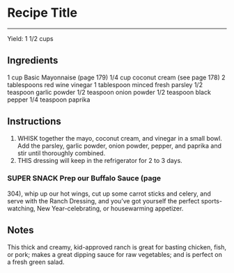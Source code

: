 # Recipe Title
---
Yield: 1 1/2 cups

## Ingredients
1 cup Basic Mayonnaise (page 179)
1/4 cup coconut cream (see page 178)
2 tablespoons red wine vinegar
1 tablespoon minced fresh parsley
1/2 teaspoon garlic powder
1/2 teaspoon onion powder
1/2 teaspoon black pepper
1/4 teaspoon paprika

## Instructions
1. WHISK together the mayo, coconut cream, and
vinegar in a small bowl. Add the parsley, garlic
powder, onion powder, pepper, and paprika and
stir until thoroughly combined.
2. THIS dressing will keep in the refrigerator for
2 to 3 days.

### SUPER SNACK Prep our Buffalo Sauce (page
304), whip up our hot wings, cut up some carrot
sticks and celery, and serve with the Ranch
Dressing, and you’ve got yourself the perfect
sports-watching, New Year-celebrating, or
housewarming appetizer.



## Notes

This thick and creamy, kid-approved ranch is
great for basting chicken, fish, or pork; makes
a great dipping sauce for raw vegetables;
and is perfect on a fresh green salad.